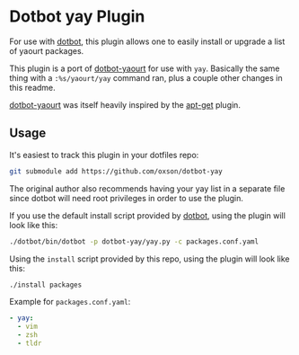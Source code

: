 # Dotbot yay Plugin

For use with [dotbot](https://github.com/anishathalye/dotbot),
this plugin allows one to easily install or upgrade a list of yaourt packages.

This plugin is a port of [dotbot-yaourt](https://github.com/niklas-heer/dotbot-yaourt) for use with `yay`. Basically the same thing with a `:%s/yaourt/yay` command ran, plus a couple other changes in this readme.

[dotbot-yaourt](https://github.com/niklas-heer/dotbot-yaourt) was itself heavily inspired by the [apt-get](https://github.com/rubenvereecken/dotbot-apt-get) plugin.

## Usage

It's easiest to track this plugin in your dotfiles repo:

```bash
git submodule add https://github.com/oxson/dotbot-yay
```

The original author also recommends having your yay list in a separate file
since dotbot will need root privileges in order to use the plugin.

If you use the default install script provided by [dotbot](https://github.com/anishathalye/dotbot), using the plugin will look like this:

```bash
./dotbot/bin/dotbot -p dotbot-yay/yay.py -c packages.conf.yaml
```

Using the `install` script provided by this repo, using the plugin will look like this:
```bash
./install packages
```

Example for `packages.conf.yaml`:

```yaml
- yay:
  - vim
  - zsh
  - tldr
```
